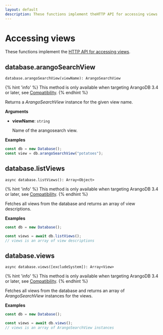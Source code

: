 ```yaml
---
layout: default
description: These functions implement theHTTP API for accessing views
---
```


# Accessing views

These functions implement the
[HTTP API for accessing views](../http/views-getting.html).

## database.arangoSearchView

`database.arangoSearchView(viewName): ArangoSearchView`

{% hint 'info' %}
This method is only available when targeting ArangoDB 3.4 or later,
see [Compatibility](js-gettingstarted.html#compatibility).
{% endhint %}

Returns a _ArangoSearchView_ instance for the given view name.

**Arguments**

- **viewName**: `string`

  Name of the arangosearch view.

**Examples**

```js
const db = new Database();
const view = db.arangoSearchView("potatoes");
```

## database.listViews

`async database.listViews(): Array<Object>`

{% hint 'info' %}
This method is only available when targeting ArangoDB 3.4 or later,
see [Compatibility](js-gettingstarted.html#compatibility).
{% endhint %}

Fetches all views from the database and returns an array of view
descriptions.

**Examples**

```js
const db = new Database();

const views = await db.listViews();
// views is an array of view descriptions
```

## database.views

`async database.views([excludeSystem]): Array<View>`

{% hint 'info' %}
This method is only available when targeting ArangoDB 3.4 or later,
see [Compatibility](js-gettingstarted.html#compatibility).
{% endhint %}

Fetches all views from the database and returns an array of
_ArangoSearchView_ instances for the views.

**Examples**

```js
const db = new Database();

const views = await db.views();
// views is an array of ArangoSearchView instances
```
